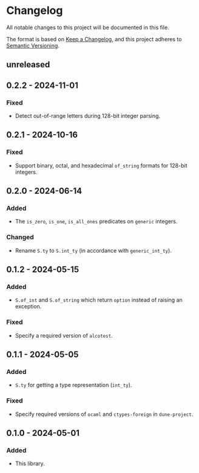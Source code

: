 # Changelog
All notable changes to this project will be documented in this file.

The format is based on [Keep a Changelog](https://keepachangelog.com/en/1.0.0/),
and this project adheres to [Semantic Versioning](https://semver.org/spec/v2.0.0.html).

## unreleased

## 0.2.2 - 2024-11-01

### Fixed

 - Detect out-of-range letters during 128-bit integer parsing.

## 0.2.1 - 2024-10-16

### Fixed

 - Support binary, octal, and hexadecimal `of_string` formats for 128-bit integers.

## 0.2.0 - 2024-06-14

### Added

 - The `is_zero`, `is_one`, `is_all_ones` predicates on `generic` integers.

### Changed

 - Rename `S.ty` to `S.int_ty` (in accordance with `generic_int_ty`).

## 0.1.2 - 2024-05-15

### Added

 - `S.of_int` and `S.of_string` which return `option` instead of raising an exception.

### Fixed

 - Specify a required version of `alcotest`.

## 0.1.1 - 2024-05-05

### Added

 - `S.ty` for getting a type representation (`int_ty`).

### Fixed

 - Specify required versions of `ocaml` and `ctypes-foreign` in `dune-project`.

## 0.1.0 - 2024-05-01

### Added

 - This library.
